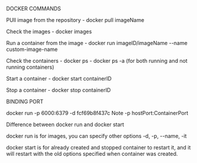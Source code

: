 

DOCKER COMMANDS

PUll image from the repository
    - docker pull imageName

Check the images
    - docker images

Run a container from the image
    - docker run imageID/imageName   --name custom-image-name
  
Check the containers
    - docker ps
    - docker ps -a  (for both running and not running containers)

Start a container
    - docker start containerID
  
Stop a container
    - docker stop containerID


BINDING PORT

docker run -p 6000:6379  -d fcf69b8f437c
    Note -p hostPort:ContainerPort

Difference between docker run and docker start

docker run is for images, you can specify other options -d, -p, --name, -it

docker start is for already created and stopped container to restart it, and it will restart with the old options specified when container was created.